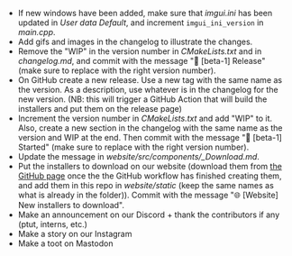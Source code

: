 - If new windows have been added, make sure that *imgui.ini* has been updated in *User data Default*, and increment `imgui_ini_version` in *main.cpp*.
- Add gifs and images in the changelog to illustrate the changes.
- Remove the "WIP" in the version number in *CMakeLists.txt* and in *changelog.md*, and commit with the message "🔖 [beta-1] Release" (make sure to replace with the right version number).
- On GitHub create a new release. Use a new tag with the same name as the version. As a description, use whatever is in the changelog for the new version. (NB: this will trigger a GitHub Action that will build the installers and put them on the release page)
- Increment the version number in *CMakeLists.txt* and add "WIP" to it. Also, create a new section in the changelog with the same name as the version and WIP at the end. Then commit with the message "🎉 [beta-1] Started" (make sure to replace with the right version number).
- Update the message in *website/src/components/_Download.md*.
- Put the installers to download on our website (download them from [the GitHub page](https://github.com/CoolLibs/Lab/releases/latest) once the the GitHub workflow has finished creating them, and add them in this repo in *website/static* (keep the same names as what is already in the folder)). Commit with the message "🌐 [Website] New installers to download".
- Make an announcement on our Discord + thank the contributors if any (ptut, interns, etc.)
- Make a story on our Instagram
- Make a toot on Mastodon